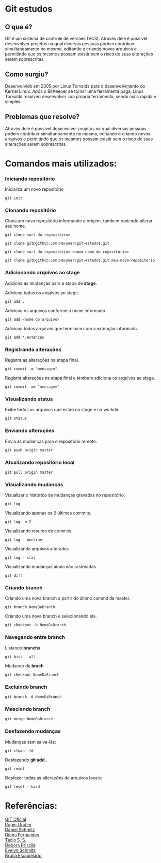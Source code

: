 # Git estudos

## O que é?

Git é um sistema de controle de versões (VCS). Através dele é possível desenvolver projetos na qual diversas pessoas podem contribuir simultaneamente no mesmo, editando e criando novos arquivos e permitindo que os mesmos possam existir sem o risco de suas alterações serem sobrescritas.

## Como surgiu?

Desenvolvido em 2005 por Linus Torvalds para o desenvolvimento do Kernel Linux. Após o BitKeeper se tornar uma ferramenta paga, Linus Torvalds resolveu desenvolver sua própria ferramenta, sendo mais rápida e simples.

## Problemas que resolve?

Através dele é possível desenvolver projetos na qual diversas pessoas podem contribuir simultaneamente no mesmo, editando e criando novos arquivos e permitindo que os mesmos possam existir sem o risco de suas alterações serem sobrescritas.

# Comandos mais utilizados:

### Iniciando repositório

Inicializa um novo repositório
```
git init
```

### Clonando repositório

Clona um novo repositório informando a origem, tambem podendo alterar seu nome.
```
git clone <url do repositório>

git clone git@github.com:Havyner/git-estudos.git

git clone <url do repositório> <novo nome do repositório>

git clone git@github.com:Havyner/git-estudos.git meu-novo-repositorio
```

### Adicionando arquivos ao stage

Adiciona as mudanças para a etapa de **stage**.

Adiciona todos os arquivos ao stage.
```
git add .
```

Adiciona os arquivos conforme o nome informado.
```
git add <nome do arquivo>
```

Adiciona todos arquivos que terminam com a extenção informada.
```
git add *.extencao
```

### Registrando alterações

Registra as alterações na etapa final.
```
git commit -m "mensagem"
```

Registra alterações na etapa final e tambem adiciona os arquivos ao stage.
```
git commit -am "mensagem"
```

### Visualizando status

Exibe todos os arquivos que estão no stage e no workdir.
```
git status
```

### Enviando alterações

Envia as mudanças para o repositório remoto.
```
git push origin master
```

### Atualizando repositório local

```
git pull origin master
```

### Visualizando mudanças

Visualizar o histórico de mudanças gravadas no repositório.

```
git log
```

Visualizando apenas os 2 últimos commits.
```
git log -n 2
```

Visualizando resumo de commits.
```
git log --oneline
```

Visualizando arquivos alterados
```
git log --stat
```

Visualizando mudanças ainda não rastreadas
```
git diff
```

### Criando branch


Criando uma nova branch a partir do último commit da master.
```
git branch NomeDaBranch
```

Criando uma nova branch e selecionando ela.
```
git checkout -b NomeDaBranch
```

### Navegando entre branch

Listando **branchs**
```
git hist --all
```

Mudando de **brach**
```
git checkout NomeDaBranch
```

### Excluindo branch

```
git branch -d NomeDaBranch
```

### Mesclando branch

```
git merge NomeDaBranch
```

### Desfazendo mudanças

Mudanças sem salva-lás:
```
git clean -fd
```

Desfazendo **git add .**
```
git reset
```

Desfazer todas as alterações de arquivos locais:
```
git reset --hard
```

# Referências: 

[GIT Oficial](https://git-scm.com/)
<br/>
[Roger Dudler](https://rogerdudler.github.io/git-guide/index.pt_BR.html)
<br/>
[Daniel Schmitz](https://tableless.com.br/tudo-que-voce-queria-saber-sobre-git-e-github-mas-tinha-vergonha-de-perguntar/)
<br/>
[Diego Fernandes](https://blog.rocketseat.com.br/iniciando-com-git-github/)
<br/>
[Tacio S. S.](https://medium.com/taciossbr/uma-introducao-ao-git-o-que-e-e-como-usar-1dd721a1e6b0)
<br/>
[Debora Priscila](https://www.oficinadanet.com.br/post/16111-o-que-e-e-como-funciona-o-git-e-github)
<br/>
[Evelyn Schmitz](https://blog.taller.net.br/git-parte-1-como-durgiu-a-ferramenta-de-controle-de-versao/)
<br/>
[Bruna Escudelario](https://imasters.com.br/desenvolvimento/os-4-comandos-git-que-todo-desenvolvedor-deveria-conhecer)